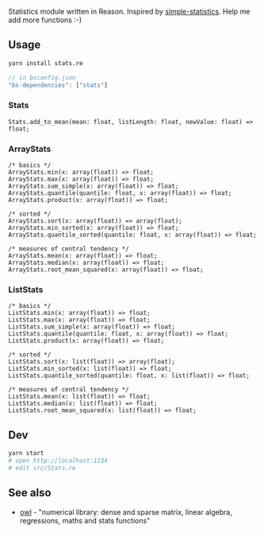 Statistics module written in Reason. Inspired by [simple-statistics](https://github.com/simple-statistics/simple-statistics). Help me add more functions :-)

## Usage

```bash
yarn install stats.re
```

```javascript
// in bsconfig.json
"bs-dependencies": ["stats"]
```

### Stats

```reason
Stats.add_to_mean(mean: float, listLength: float, newValue: float) => float;
```

### ArrayStats

```reason
/* basics */
ArrayStats.min(x: array(float)) => float;
ArrayStats.max(x: array(float)) => float;
ArrayStats.sum_simple(x: array(float)) => float;
ArrayStats.quantile(quantile: float, x: array(float)) => float;
ArrayStats.product(x: array(float)) => float;

/* sorted */
ArrayStats.sort(x: array(float)) => array(float);
ArrayStats.min_sorted(x: array(float)) => float;
ArrayStats.quantile_sorted(quantile: float, x: array(float)) => float;

/* measures of central tendency */
ArrayStats.mean(x: array(float)) => float;
ArrayStats.median(x: array(float)) => float;
ArrayStats.root_mean_squared(x: array(float)) => float;
```

### ListStats

```reason
/* basics */
ListStats.min(x: array(float)) => float;
ListStats.max(x: array(float)) => float;
ListStats.sum_simple(x: array(float)) => float;
ListStats.quantile(quantile: float, x: array(float)) => float;
ListStats.product(x: array(float)) => float;

/* sorted */
ListStats.sort(x: list(float)) => array(float);
ListStats.min_sorted(x: list(float)) => float;
ListStats.quantile_sorted(quantile: float, x: list(float)) => float;

/* measures of central tendency */
ListStats.mean(x: list(float)) => float;
ListStats.median(x: list(float)) => float;
ListStats.root_mean_squared(x: list(float)) => float;
```

## Dev

```bash
yarn start
# open http://localhost:1234
# edit src/Stats.re
```

## See also

* [owl](https://github.com/ryanrhymes/owl) - "numerical library: dense and sparse matrix, linear algebra, regressions, maths and stats functions"
